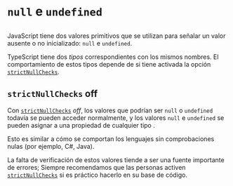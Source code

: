 
# `null` e `undefined`

## 
JavaScript tiene dos valores primitivos que se utilizan para señalar un valor ausente o no inicializado: `null` e `undefined`.

TypeScript tiene dos _tipos_ correspondientes con los mismos nombres. El comportamiento de estos tipos depende de si tiene activada la opción [`strictNullChecks`](/tsconfig#strictNullChecks).

## `strictNullChecks` off

Con [`strictNullChecks`](/tsconfig#strictNullChecks) _off_, los valores que podrían ser `null` o `undefined` todavía se pueden acceder normalmente, y los valores `null` e `undefined` se pueden asignar a una propiedad de cualquier tipo .

Esto es similar a cómo se comportan los lenguajes sin comprobaciones nulas (por ejemplo, C#, Java).

La falta de verificación de estos valores tiende a ser una fuente importante de errores; Siempre recomendamos que las personas activen [`strictNullChecks`](/tsconfig#strictNullChecks) si es práctico hacerlo en su base de código.

